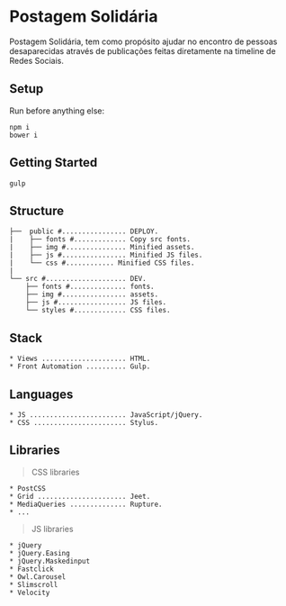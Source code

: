 # Postagem Solidária
Postagem Solidária, tem como propósito ajudar no encontro de pessoas desaparecidas através de publicações feitas diretamente na timeline de Redes Sociais.

## Setup

Run before anything else:

````shell
npm i
bower i
````

## Getting Started

````shell
gulp
````

## Structure

````shell
├──  public #................ DEPLOY.
|    ├── fonts #............. Copy src fonts.
|    ├── img #............... Minified assets.
|    ├── js #................ Minified JS files.
|    └── css #............ Minified CSS files.
|    
└── src #.................... DEV.
    ├── fonts #.............. fonts.
    ├── img #................ assets.
    ├── js #................. JS files.
    └── styles #............. CSS files.
````

## Stack

````shell
* Views ..................... HTML.
* Front Automation .......... Gulp.
````

## Languages

````shell
* JS ........................ JavaScript/jQuery.
* CSS ....................... Stylus.
````

## Libraries

> CSS libraries

````shell
* PostCSS
* Grid ...................... Jeet.
* MediaQueries .............. Rupture.
* ...
````

> JS libraries

````shell
* jQuery
* jQuery.Easing
* jQuery.Maskedinput
* Fastclick
* Owl.Carousel
* Slimscroll
* Velocity
````

